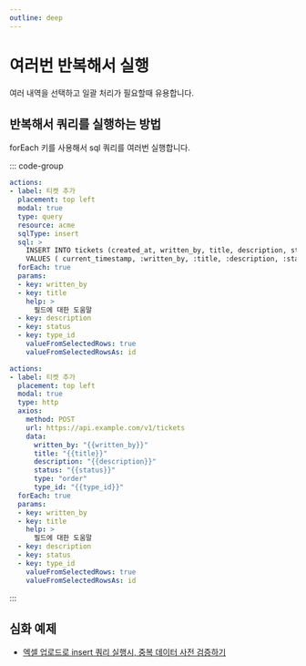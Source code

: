 ```yaml
---
outline: deep
---
```


# 여러번 반복해서 실행

여러 내역을 선택하고 일괄 처리가 필요할때 유용합니다.

## 반복해서 쿼리를 실행하는 방법

forEach 키를 사용해서 sql 쿼리를 여러번 실행합니다.

::: code-group

```yaml [query]
actions:
- label: 티켓 추가
  placement: top left
  modal: true
  type: query
  resource: acme
  sqlType: insert
  sql: >
    INSERT INTO tickets (created_at, written_by, title, description, status, type, type_id) 
    VALUES ( current_timestamp, :written_by, :title, :description, :status, 'order', :type_id)
  forEach: true
  params:
  - key: written_by
  - key: title
    help: >
      필드에 대한 도움말
  - key: description
  - key: status
  - key: type_id
    valueFromSelectedRows: true
    valueFromSelectedRowsAs: id
```

```yaml [http]
actions:
- label: 티켓 추가
  placement: top left
  modal: true
  type: http
  axios:
    method: POST
    url: https://api.example.com/v1/tickets
    data:
      written_by: "{{written_by}}"
      title: "{{title}}"
      description: "{{description}}"
      status: "{{status}}"
      type: "order"
      type_id: "{{type_id}}"
  forEach: true
  params:
  - key: written_by
  - key: title
    help: >
      필드에 대한 도움말
  - key: description
  - key: status
  - key: type_id
    valueFromSelectedRows: true
    valueFromSelectedRowsAs: id
```

:::

## 심화 예제

- [엑셀 업로드로 insert 쿼리 실행시, 중복 데이터 사전 검증하기](https://ask.selectfromuser.com/t/insert/303)